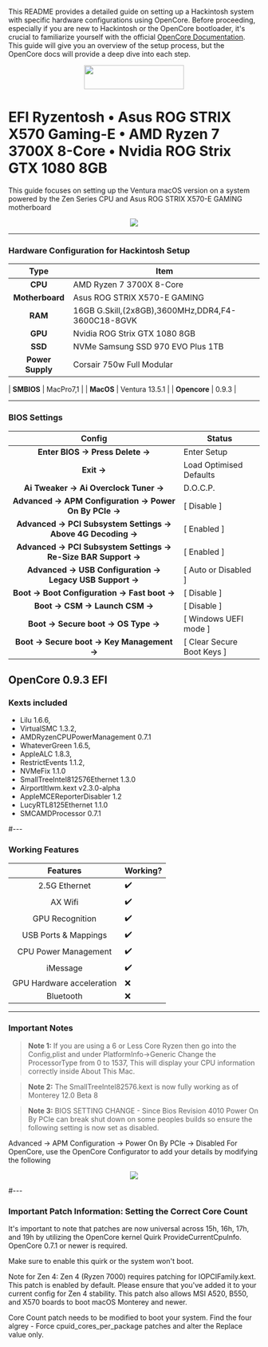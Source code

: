 This README provides a detailed guide on setting up a Hackintosh system with specific hardware configurations using OpenCore. Before proceeding, especially if you are new to Hackintosh or the OpenCore bootloader, it's crucial to familiarize yourself with the official [OpenCore Documentation](https://dortania.github.io/OpenCore-Install-Guide/). This guide will give you an overview of the setup process, but the OpenCore docs will provide a deep dive into each step.

<p align="center"><img src="https://github.com/acidanthera/OpenCorePkg/blob/master/Docs/Logos/OpenCore_with_text_Small.png" width="200" height="48" /></p> 

# EFI Ryzentosh • Asus ROG STRIX X570 Gaming-E • AMD Ryzen 7 3700X 8-Core • Nvidia ROG Strix GTX 1080 8GB

This guide focuses on setting up the Ventura macOS version on a system powered by the Zen Series CPU and Asus ROG STRIX X570-E GAMING motherboard

<p align="center"><img src="https://i.imgur.com/dAdnQ3X.png" />

---

### Hardware Configuration for Hackintosh Setup

|       Type       | Item                                   |
|:----------------:|----------------------------------------|
|     **CPU**      | AMD Ryzen 7 3700X 8-Core                      |
| **Motherboard**  | Asus ROG STRIX X570-E GAMING     |
|     **RAM**      | 16GB G.Skill,(2x8GB),3600MHz,DDR4,F4-3600C18-8GVK   |
|     **GPU**      | Nvidia ROG Strix GTX 1080 8GB  |
|     **SSD**      | NVMe Samsung SSD 970 EVO Plus 1TB   |
| **Power Supply** | Corsair 750w Full Modular  |

|    **SMBIOS**    | MacPro7,1                           |
|    **MacOS**     | Ventura 13.5.1                       |
|   **Opencore**   | 0.9.3                             |

---

### BIOS Settings

|        Config                                                    | Status                     |
|:----------------------------------------------------------------:|----------------------------|
| **Enter BIOS -> Press Delete ->**                                | Enter Setup            |
| **Exit ->**                                                      | Load Optimised Defaults|
| **Ai Tweaker -> Ai Overclock Tuner ->**                          | D.O.C.P.                |
| **Advanced -> APM Configuration -> Power On By PCIe ->**         | [ Disable ]                |
| **Advanced -> PCI Subsystem Settings -> Above 4G Decoding ->**   | [ Enabled ]                |
| **Advanced -> PCI Subsystem Settings -> Re-Size BAR Support ->** | [ Enabled ]                |
| **Advanced -> USB Configuration -> Legacy USB Support ->**       | [ Auto or Disabled ]       |
| **Boot -> Boot Configuration -> Fast boot ->**                   | [ Disable ]                |
| **Boot -> CSM -> Launch CSM ->**                                 | [ Disable ]                |
| **Boot -> Secure boot -> OS Type ->**                            | [ Windows UEFI mode ]      |
| **Boot -> Secure boot -> Key Management ->**                     | [ Clear Secure Boot Keys ] |

## OpenCore 0.9.3 EFI

### Kexts included

* Lilu 1.6.6,
* VirtualSMC 1.3.2,
* AMDRyzenCPUPowerManagement 0.7.1
* WhateverGreen 1.6.5,
* AppleALC 1.8.3,
* RestrictEvents 1.1.2,
* NVMeFix 1.1.0
* SmallTreeIntel812576Ethernet 1.3.0
* AirportItlwm.kext v2.3.0-alpha
* AppleMCEReporterDisabler 1.2
* LucyRTL8125Ethernet 1.1.0
* SMCAMDProcessor 0.7.1

#---

### Working Features

|        Features         |   Working?  |
|:-----------------------:|------------ |
|      2.5G Ethernet      |    ✔️     |
|         AX Wifi         |    ✔️     |
|     GPU Recognition     |    ✔️     |
|   USB Ports & Mappings  |    ✔️     |
|   CPU Power Management  |    ✔️     |
|         iMessage        |    ✔️     |
|GPU Hardware acceleration|    ❌     |
|        Bluetooth        |    ❌     |

---

### Important Notes

> **Note 1:** If you are using a 6 or Less Core Ryzen then go into the Config,plist and under PlatformInfo->Generic Change the ProcessorType from 0 to 1537, This will display your CPU information correctly inside About This Mac.

> **Note 2:** The SmallTreeIntel82576.kext is now fully working as of Monterey 12.0 Beta 8

> **Note 3:** BIOS SETTING CHANGE - Since Bios Revision 4010 Power On By PCIe can break shut down on some peoples builds so ensure the following setting is now set as disabled.

Advanced -> APM Configuration -> Power On By PCIe -> Disabled
For OpenCore, use the OpenCore Configurator to add your details by modifying the following

<p align="center"><img src="https://i.imgur.com/sSquwww.png"/>

#---

### Important Patch Information: Setting the Correct Core Count

It's important to note that patches are now universal across 15h, 16h, 17h, and 19h by utilizing the OpenCore kernel Quirk ProvideCurrentCpuInfo. OpenCore 0.7.1 or newer is required.

Make sure to enable this quirk or the system won't boot.

Note for Zen 4: Zen 4 (Ryzen 7000) requires patching for IOPCIFamily.kext.
This patch is enabled by default. Please ensure that you've added it to your current config for Zen 4 stability. This patch also allows MSI A520, B550, and X570 boards to boot macOS Monterey and newer.

Core Count patch needs to be modified to boot your system. Find the four algrey - Force cpuid_cores_per_package patches and alter the Replace value only.
